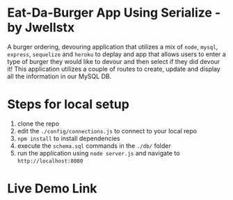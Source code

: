 # Eat-Da-Burger App Using Serialize - by Jwellstx

A burger ordering, devouring application that utilizes a mix of `node`, `mysql`, `express`, `sequelize` and `heroku` to deplay and app that allows users to enter a type of burger they would like to devour and then select if they did devour it!  This application utilizes a couple of routes to create, update and display all the information in our MySQL DB.  

# Steps for local setup
1. clone the repo
2. edit the `./config/connections.js` to connect to your local repo
3. `npm install` to install dependencies
4. execute the `schema.sql` commands in the `./db/` folder
5. run the application using `node server.js` and navigate to `http://localhost:8080`

# Live Demo Link

